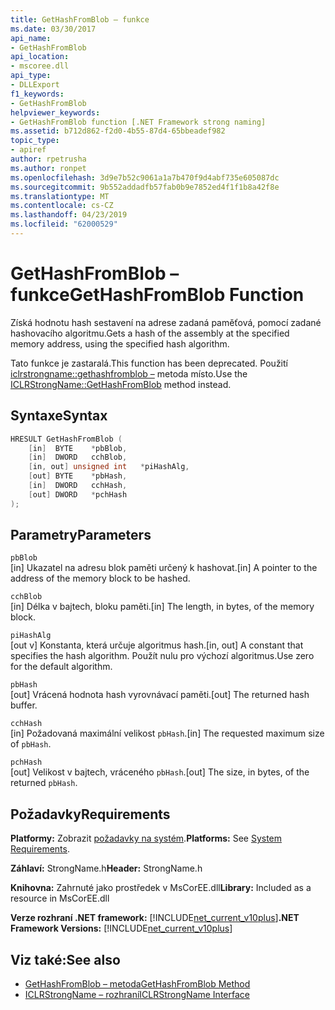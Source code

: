```yaml
---
title: GetHashFromBlob – funkce
ms.date: 03/30/2017
api_name:
- GetHashFromBlob
api_location:
- mscoree.dll
api_type:
- DLLExport
f1_keywords:
- GetHashFromBlob
helpviewer_keywords:
- GetHashFromBlob function [.NET Framework strong naming]
ms.assetid: b712d862-f2d0-4b55-87d4-65bbeadef982
topic_type:
- apiref
author: rpetrusha
ms.author: ronpet
ms.openlocfilehash: 3d9e7b52c9061a1a7b470f9d4abf735e605087dc
ms.sourcegitcommit: 9b552addadfb57fab0b9e7852ed4f1f1b8a42f8e
ms.translationtype: MT
ms.contentlocale: cs-CZ
ms.lasthandoff: 04/23/2019
ms.locfileid: "62000529"
---
```

# <a name="gethashfromblob-function"></a><span data-ttu-id="db1d4-102">GetHashFromBlob – funkce</span><span class="sxs-lookup"><span data-stu-id="db1d4-102">GetHashFromBlob Function</span></span>

<span data-ttu-id="db1d4-103">Získá hodnotu hash sestavení na adrese zadaná paměťová, pomocí zadané hashovacího algoritmu.</span><span class="sxs-lookup"><span data-stu-id="db1d4-103">Gets a hash of the assembly at the specified memory address, using the specified hash algorithm.</span></span>

<span data-ttu-id="db1d4-104">Tato funkce je zastaralá.</span><span class="sxs-lookup"><span data-stu-id="db1d4-104">This function has been deprecated.</span></span> <span data-ttu-id="db1d4-105">Použití [iclrstrongname::gethashfromblob –](../../../../docs/framework/unmanaged-api/hosting/iclrstrongname-gethashfromblob-method.md) metoda místo.</span><span class="sxs-lookup"><span data-stu-id="db1d4-105">Use the [ICLRStrongName::GetHashFromBlob](../../../../docs/framework/unmanaged-api/hosting/iclrstrongname-gethashfromblob-method.md) method instead.</span></span>

## <a name="syntax"></a><span data-ttu-id="db1d4-106">Syntaxe</span><span class="sxs-lookup"><span data-stu-id="db1d4-106">Syntax</span></span>

```cpp
HRESULT GetHashFromBlob (
    [in]  BYTE    *pbBlob,
    [in]  DWORD   cchBlob,
    [in, out] unsigned int   *piHashAlg,
    [out] BYTE    *pbHash,
    [in]  DWORD   cchHash,
    [out] DWORD   *pchHash
);
```

## <a name="parameters"></a><span data-ttu-id="db1d4-107">Parametry</span><span class="sxs-lookup"><span data-stu-id="db1d4-107">Parameters</span></span>

`pbBlob`\
<span data-ttu-id="db1d4-108">[in] Ukazatel na adresu blok paměti určený k hashovat.</span><span class="sxs-lookup"><span data-stu-id="db1d4-108">[in] A pointer to the address of the memory block to be hashed.</span></span>

`cchBlob`\
<span data-ttu-id="db1d4-109">[in] Délka v bajtech, bloku paměti.</span><span class="sxs-lookup"><span data-stu-id="db1d4-109">[in] The length, in bytes, of the memory block.</span></span>

`piHashAlg`\
<span data-ttu-id="db1d4-110">[out v] Konstanta, která určuje algoritmus hash.</span><span class="sxs-lookup"><span data-stu-id="db1d4-110">[in, out] A constant that specifies the hash algorithm.</span></span> <span data-ttu-id="db1d4-111">Použít nulu pro výchozí algoritmus.</span><span class="sxs-lookup"><span data-stu-id="db1d4-111">Use zero for the default algorithm.</span></span>

`pbHash`\
<span data-ttu-id="db1d4-112">[out] Vrácená hodnota hash vyrovnávací paměti.</span><span class="sxs-lookup"><span data-stu-id="db1d4-112">[out] The returned hash buffer.</span></span>

`cchHash`\
<span data-ttu-id="db1d4-113">[in] Požadovaná maximální velikost `pbHash`.</span><span class="sxs-lookup"><span data-stu-id="db1d4-113">[in] The requested maximum size of `pbHash`.</span></span>

`pchHash`\
<span data-ttu-id="db1d4-114">[out] Velikost v bajtech, vráceného `pbHash`.</span><span class="sxs-lookup"><span data-stu-id="db1d4-114">[out] The size, in bytes, of the returned `pbHash`.</span></span>

## <a name="requirements"></a><span data-ttu-id="db1d4-115">Požadavky</span><span class="sxs-lookup"><span data-stu-id="db1d4-115">Requirements</span></span>

<span data-ttu-id="db1d4-116">**Platformy:** Zobrazit [požadavky na systém](../../../../docs/framework/get-started/system-requirements.md).</span><span class="sxs-lookup"><span data-stu-id="db1d4-116">**Platforms:** See [System Requirements](../../../../docs/framework/get-started/system-requirements.md).</span></span>

<span data-ttu-id="db1d4-117">**Záhlaví:** StrongName.h</span><span class="sxs-lookup"><span data-stu-id="db1d4-117">**Header:** StrongName.h</span></span>

<span data-ttu-id="db1d4-118">**Knihovna:** Zahrnuté jako prostředek v MsCorEE.dll</span><span class="sxs-lookup"><span data-stu-id="db1d4-118">**Library:** Included as a resource in MsCorEE.dll</span></span>

<span data-ttu-id="db1d4-119">**Verze rozhraní .NET framework:** [!INCLUDE[net_current_v10plus](../../../../includes/net-current-v10plus-md.md)]</span><span class="sxs-lookup"><span data-stu-id="db1d4-119">**.NET Framework Versions:** [!INCLUDE[net_current_v10plus](../../../../includes/net-current-v10plus-md.md)]</span></span>

## <a name="see-also"></a><span data-ttu-id="db1d4-120">Viz také:</span><span class="sxs-lookup"><span data-stu-id="db1d4-120">See also</span></span>

- [<span data-ttu-id="db1d4-121">GetHashFromBlob – metoda</span><span class="sxs-lookup"><span data-stu-id="db1d4-121">GetHashFromBlob Method</span></span>](../hosting/iclrstrongname-gethashfromblob-method.md)
- [<span data-ttu-id="db1d4-122">ICLRStrongName – rozhraní</span><span class="sxs-lookup"><span data-stu-id="db1d4-122">ICLRStrongName Interface</span></span>](../hosting/iclrstrongname-interface.md)